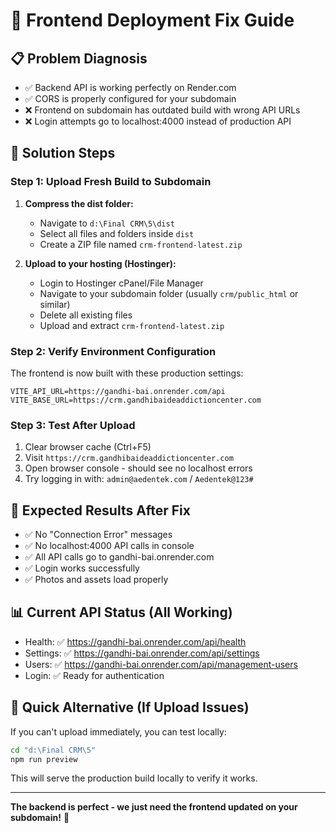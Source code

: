 # 🚀 Frontend Deployment Fix Guide

## 📋 Problem Diagnosis
- ✅ Backend API is working perfectly on Render.com
- ✅ CORS is properly configured for your subdomain
- ❌ Frontend on subdomain has outdated build with wrong API URLs
- ❌ Login attempts go to localhost:4000 instead of production API

## 🔧 Solution Steps

### Step 1: Upload Fresh Build to Subdomain

1. **Compress the dist folder:**
   - Navigate to `d:\Final CRM\5\dist`
   - Select all files and folders inside `dist`
   - Create a ZIP file named `crm-frontend-latest.zip`

2. **Upload to your hosting (Hostinger):**
   - Login to Hostinger cPanel/File Manager
   - Navigate to your subdomain folder (usually `crm/public_html` or similar)
   - Delete all existing files
   - Upload and extract `crm-frontend-latest.zip`

### Step 2: Verify Environment Configuration

The frontend is now built with these production settings:
```
VITE_API_URL=https://gandhi-bai.onrender.com/api
VITE_BASE_URL=https://crm.gandhibaideaddictioncenter.com
```

### Step 3: Test After Upload

1. Clear browser cache (Ctrl+F5)
2. Visit `https://crm.gandhibaideaddictioncenter.com`
3. Open browser console - should see no localhost errors
4. Try logging in with: `admin@aedentek.com` / `Aedentek@123#`

## 🎯 Expected Results After Fix

- ✅ No "Connection Error" messages
- ✅ No localhost:4000 API calls in console
- ✅ All API calls go to gandhi-bai.onrender.com
- ✅ Login works successfully
- ✅ Photos and assets load properly

## 📊 Current API Status (All Working)

- Health: ✅ https://gandhi-bai.onrender.com/api/health
- Settings: ✅ https://gandhi-bai.onrender.com/api/settings  
- Users: ✅ https://gandhi-bai.onrender.com/api/management-users
- Login: ✅ Ready for authentication

## 🚨 Quick Alternative (If Upload Issues)

If you can't upload immediately, you can test locally:
```cmd
cd "d:\Final CRM\5"
npm run preview
```

This will serve the production build locally to verify it works.

---

**The backend is perfect - we just need the frontend updated on your subdomain!** 🎉
